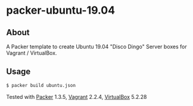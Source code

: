 # packer-ubuntu-19.04

## About
A Packer template to create Ubuntu 19.04 "Disco Dingo" Server boxes for Vagrant / VirtualBox.

## Usage
```bash
$ packer build ubuntu.json
```
Tested with [Packer][] 1.3.5, [Vagrant][] 2.2.4, [VirtualBox][] 5.2.28

[Packer]: https://packer.io/
[Vagrant]: https://www.vagrantup.com/
[VirtualBox]: https://www.virtualbox.org/
